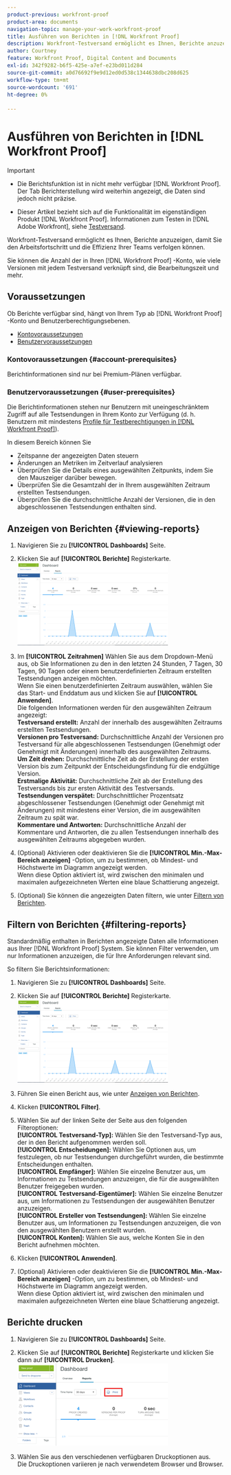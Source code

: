 ```yaml
---
product-previous: workfront-proof
product-area: documents
navigation-topic: manage-your-work-workfront-proof
title: Ausführen von Berichten in [!DNL Workfront Proof]
description: Workfront-Testversand ermöglicht es Ihnen, Berichte anzuzeigen, damit Sie den Arbeitsfortschritt und die Effizienz Ihrer Teams verfolgen können.
author: Courtney
feature: Workfront Proof, Digital Content and Documents
exl-id: 342f9282-b6f5-425e-a7ef-e23bd011d284
source-git-commit: a0d76692f9e9d12ed0d538c1344638dbc208d625
workflow-type: tm+mt
source-wordcount: '691'
ht-degree: 0%

---
```


# Ausführen von Berichten in [!DNL Workfront Proof]


>[!IMPORTANT]
>
>* <span class="previe">Die Berichtsfunktion ist in nicht mehr verfügbar [!DNL Workfront Proof]. Der Tab Berichterstellung wird weiterhin angezeigt, die Daten sind jedoch nicht präzise.</span>
> 
>* Dieser Artikel bezieht sich auf die Funktionalität im eigenständigen Produkt [!DNL Workfront Proof]. Informationen zum Testen in [!DNL Adobe Workfront], siehe [Testversand](../../../review-and-approve-work/proofing/proofing.md).


Workfront-Testversand ermöglicht es Ihnen, Berichte anzuzeigen, damit Sie den Arbeitsfortschritt und die Effizienz Ihrer Teams verfolgen können.

Sie können die Anzahl der in Ihren [!DNL Workfront Proof] -Konto, wie viele Versionen mit jedem Testversand verknüpft sind, die Bearbeitungszeit und mehr.

## Voraussetzungen

Ob Berichte verfügbar sind, hängt von Ihrem Typ ab [!DNL Workfront Proof] -Konto und Benutzerberechtigungsebenen.

* [Kontovoraussetzungen](#account-prerequisites)
* [Benutzervoraussetzungen](#user-prerequisites)

### Kontovoraussetzungen {#account-prerequisites}

Berichtinformationen sind nur bei Premium-Plänen verfügbar.

### Benutzervoraussetzungen {#user-prerequisites}

Die Berichtinformationen stehen nur Benutzern mit uneingeschränktem Zugriff auf alle Testsendungen in Ihrem Konto zur Verfügung (d. h. Benutzern mit mindestens [Profile für Testberechtigungen in [!DNL Workfront Proof]](../../../workfront-proof/wp-acct-admin/account-settings/proof-perm-profiles-in-wp.md)).

In diesem Bereich können Sie

* Zeitspanne der angezeigten Daten steuern
* Änderungen an Metriken im Zeitverlauf analysieren
* Überprüfen Sie die Details eines ausgewählten Zeitpunkts, indem Sie den Mauszeiger darüber bewegen.
* Überprüfen Sie die Gesamtzahl der in Ihrem ausgewählten Zeitraum erstellten Testsendungen.
* Überprüfen Sie die durchschnittliche Anzahl der Versionen, die in den abgeschlossenen Testsendungen enthalten sind.

## Anzeigen von Berichten {#viewing-reports}

1. Navigieren Sie zu **[!UICONTROL Dashboards]** Seite.
1. Klicken Sie auf **[!UICONTROL Berichte]** Registerkarte.\
   ![proof_reports.png](assets/proof-reports-350x193.png)

1. Im **[!UICONTROL Zeitrahmen]** Wählen Sie aus dem Dropdown-Menü aus, ob Sie Informationen zu den in den letzten 24 Stunden, 7 Tagen, 30 Tagen, 90 Tagen oder einem benutzerdefinierten Zeitraum erstellten Testsendungen anzeigen möchten.\
   Wenn Sie einen benutzerdefinierten Zeitraum auswählen, wählen Sie das Start- und Enddatum aus und klicken Sie auf **[!UICONTROL Anwenden]**.\
   Die folgenden Informationen werden für den ausgewählten Zeitraum angezeigt:\
   **Testversand erstellt:** Anzahl der innerhalb des ausgewählten Zeitraums erstellten Testsendungen.\
   **Versionen pro Testversand:** Durchschnittliche Anzahl der Versionen pro Testversand für alle abgeschlossenen Testsendungen (Genehmigt oder Genehmigt mit Änderungen) innerhalb des ausgewählten Zeitraums.\
   **Um Zeit drehen:** Durchschnittliche Zeit ab der Erstellung der ersten Version bis zum Zeitpunkt der Entscheidungsfindung für die endgültige Version.\
   **Erstmalige Aktivität:** Durchschnittliche Zeit ab der Erstellung des Testversands bis zur ersten Aktivität des Testversands.\
   **Testsendungen verspätet:** Durchschnittlicher Prozentsatz abgeschlossener Testsendungen (Genehmigt oder Genehmigt mit Änderungen) mit mindestens einer Version, die im ausgewählten Zeitraum zu spät war.\
   **Kommentare und Antworten:** Durchschnittliche Anzahl der Kommentare und Antworten, die zu allen Testsendungen innerhalb des ausgewählten Zeitraums abgegeben wurden.

1. (Optional) Aktivieren oder deaktivieren Sie die **[!UICONTROL Min.-Max-Bereich anzeigen]** -Option, um zu bestimmen, ob Mindest- und Höchstwerte im Diagramm angezeigt werden.\
   Wenn diese Option aktiviert ist, wird zwischen den minimalen und maximalen aufgezeichneten Werten eine blaue Schattierung angezeigt.

1. (Optional) Sie können die angezeigten Daten filtern, wie unter [Filtern von Berichten](#filtering-reports).

## Filtern von Berichten {#filtering-reports}

Standardmäßig enthalten in Berichten angezeigte Daten alle Informationen aus Ihrer [!DNL Workfront Proof] System. Sie können Filter verwenden, um nur Informationen anzuzeigen, die für Ihre Anforderungen relevant sind.

So filtern Sie Berichtsinformationen:

1. Navigieren Sie zu **[!UICONTROL Dashboards]** Seite.
1. Klicken Sie auf **[!UICONTROL Berichte]** Registerkarte.\
   ![proof_reports.png](assets/proof-reports-350x193.png)

1. Führen Sie einen Bericht aus, wie unter [Anzeigen von Berichten](#viewing-reports).
1. Klicken **[!UICONTROL Filter]**.

1. Wählen Sie auf der linken Seite der Seite aus den folgenden Filteroptionen:\
   **[!UICONTROL Testversand-Typ]:** Wählen Sie den Testversand-Typ aus, der in den Bericht aufgenommen werden soll.\
   **[!UICONTROL Entscheidungen]:** Wählen Sie Optionen aus, um festzulegen, ob nur Testsendungen durchgeführt wurden, die bestimmte Entscheidungen enthalten.\
   **[!UICONTROL Empfänger]:** Wählen Sie einzelne Benutzer aus, um Informationen zu Testsendungen anzuzeigen, die für die ausgewählten Benutzer freigegeben wurden.\
   **[!UICONTROL Testversand-Eigentümer]:** Wählen Sie einzelne Benutzer aus, um Informationen zu Testsendungen der ausgewählten Benutzer anzuzeigen.\
   **[!UICONTROL Ersteller von Testsendungen]:** Wählen Sie einzelne Benutzer aus, um Informationen zu Testsendungen anzuzeigen, die von den ausgewählten Benutzern erstellt wurden.\
   **[!UICONTROL Konten]:** Wählen Sie aus, welche Konten Sie in den Bericht aufnehmen möchten.

1. Klicken **[!UICONTROL Anwenden]**.
1. (Optional) Aktivieren oder deaktivieren Sie die **[!UICONTROL Min.-Max-Bereich anzeigen]** -Option, um zu bestimmen, ob Mindest- und Höchstwerte im Diagramm angezeigt werden.\
   Wenn diese Option aktiviert ist, wird zwischen den minimalen und maximalen aufgezeichneten Werten eine blaue Schattierung angezeigt.

## Berichte drucken

1. Navigieren Sie zu **[!UICONTROL Dashboards]** Seite.
1. Klicken Sie auf **[!UICONTROL Berichte]** Registerkarte und klicken Sie dann auf **[!UICONTROL Drucken]**.\
   ![proof_reports_print.png](assets/proof-reports-print-350x191.png)

1. Wählen Sie aus den verschiedenen verfügbaren Druckoptionen aus.\
   Die Druckoptionen variieren je nach verwendetem Browser und Browser.
